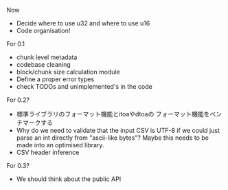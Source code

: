 Now
- Decide where to use u32 and where to use u16
- Code organisation!

For 0.1
- chunk level metadata
- codebase cleaning
- block/chunk size calculation module
- Define a proper error types
- check TODOs and unimplemented's in the code

For 0.2?
- 標準ライブラリのフォーマット機能とitoaやdtoaの
フォーマット機能をベンチマークする
- Why do we need to validate that the input CSV is UTF-8
if we could just parse an int directly from "ascii-like bytes"?
Maybe this needs to be made into an optimised library.
- CSV header inference

For 0.3?
- We should think about the public API